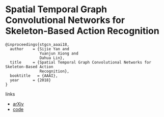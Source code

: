 # Spatial Temporal Graph Convolutional Networks for Skeleton-Based Action Recognition

```
@inproceedings{stgcn_aaai18,
  author    = {Sijie Yan and
               Yuanjun Xiong and
               Dahua Lin},
  title     = {Spatial Temporal Graph Convolutional Networks for Skeleton-Based Action
               Recognition},
  booktitle   = {AAAI},
  year      = {2018}
}
```

links
- [arXiv](https://arxiv.org/abs/1801.07455)
- [code](https://github.com/yysijie/st-gcn)
